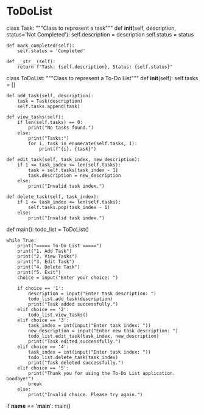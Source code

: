 # ToDoList

class Task:
    """Class to represent a task"""
    def __init__(self, description, status='Not Completed'):
        self.description = description
        self.status = status

    def mark_completed(self):
        self.status = 'Completed'

    def __str__(self):
        return f"Task: {self.description}, Status: {self.status}"


class ToDoList:
    """Class to represent a To-Do List"""
    def __init__(self):
        self.tasks = []

    def add_task(self, description):
        task = Task(description)
        self.tasks.append(task)

    def view_tasks(self):
        if len(self.tasks) == 0:
            print("No tasks found.")
        else:
            print("Tasks:")
            for i, task in enumerate(self.tasks, 1):
                print(f"{i}. {task}")

    def edit_task(self, task_index, new_description):
        if 1 <= task_index <= len(self.tasks):
            task = self.tasks[task_index - 1]
            task.description = new_description
        else:
            print("Invalid task index.")

    def delete_task(self, task_index):
        if 1 <= task_index <= len(self.tasks):
            self.tasks.pop(task_index - 1)
        else:
            print("Invalid task index.")


def main():
    todo_list = ToDoList()

    while True:
        print("===== To-Do List =====")
        print("1. Add Task")
        print("2. View Tasks")
        print("3. Edit Task")
        print("4. Delete Task")
        print("5. Exit")
        choice = input("Enter your choice: ")

        if choice == '1':
            description = input("Enter task description: ")
            todo_list.add_task(description)
            print("Task added successfully.")
        elif choice == '2':
            todo_list.view_tasks()
        elif choice == '3':
            task_index = int(input("Enter task index: "))
            new_description = input("Enter new task description: ")
            todo_list.edit_task(task_index, new_description)
            print("Task edited successfully.")
        elif choice == '4':
            task_index = int(input("Enter task index: "))
            todo_list.delete_task(task_index)
            print("Task deleted successfully.")
        elif choice == '5':
            print("Thank you for using the To-Do List application. Goodbye!")
            break
        else:
            print("Invalid choice. Please try again.")


if __name__ == '__main__':
    main()
